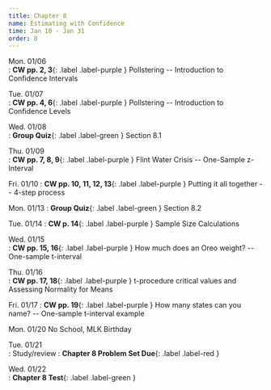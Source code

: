 ```yaml
---
title: Chapter 8
name: Estimating with Confidence
time: Jan 10 - Jan 31
order: 8
---
```


<!-- : **Standard 2.1**{: .label .label-yellow }
: **CW pp. 3, 4**{: .label .label-purple }
: **Group Quiz**{: .label .label-green } Section 2.1
: **Test Retake**{: .label .label-red} Chapter 4 Retake
: **No School**{: .label } Staff PD Day
: Practice
: **Chapter 2 Test**{: .label .label-green }
: **Chapter 2 Retake on Wed, 10/18**{: .label .label-red } -->


Mon. 01/06	
: **CW pp. 2, 3**{: .label .label-purple } Pollstering -- Introduction to Confidence Intervals

Tue. 01/07	
: **CW pp. 4, 6**{: .label .label-purple } Pollstering -- Introduction to Confidence Levels

Wed. 01/08	
: **Group Quiz**{: .label .label-green } Section 8.1

Thu. 01/09	
: **CW pp. 7, 8, 9**{: .label .label-purple } Flint Water Crisis -- One-Sample z-Interval

Fri. 01/10
: **CW pp. 10, 11, 12, 13**{: .label .label-purple } Putting it all together -- 4-step process
	
Mon. 01/13
: **Group Quiz**{: .label .label-green } Section 8.2

Tue. 01/14
: **CW p. 14**{: .label .label-purple } Sample Size Calculations

Wed. 01/15	
: **CW pp. 15, 16**{: .label .label-purple } How much does an Oreo weight? -- One-sample t-interval

Thu. 01/16	
: **CW pp. 17, 18**{: .label .label-purple } t-procedure critical values and Assessing Normality for Means

Fri. 01/17
: **CW pp. 19**{: .label .label-purple } How many states can you name? -- One-sample t-interval example
	
	
Mon. 01/20	No School, MLK Birthday

Tue. 01/21	
: Study/review
: **Chapter 8 Problem Set Due**{: .label .label-red }

Wed. 01/22	
: **Chapter 8 Test**{: .label .label-green }

<!--
Mon. 01/13
: **CW p. 2, 3**{: .label .label-purple } Bubble Basketball Day 1

Tue. 01/14	
: **CW p. 4, 5, 6, 7**{: .label .label-purple } Bubble Basketball Day 2

Wed. 01/15


Thu. 01/16	
Fri. 01/17	
	
	
Mon. 01/20	No School, MLK Birthday
Tue. 01/21	
Wed. 01/22	
Thu. 01/23	
Fri. 01/24	
	
	
Mon. 01/27	No School for students
Tue. 01/28	
Wed. 01/29	
Thu. 01/30	
Fri. 01/31	
	
	
Mon. 02/03	
Tue. 02/04	
Wed. 02/05	
Thu. 02/06	Open House
Fri. 02/07	
	
	
Mon. 02/10	
Tue. 02/11	
Wed. 02/12	
Thu. 02/13	
Fri. 02/14	No School, Lincoln's Birthday
	
	
Mon. 02/17	No School, Presidents Day
Tue. 02/18	
Wed. 02/19	
Thu. 02/20	
Fri. 02/21	
	
	
Mon. 02/24	
Tue. 02/25	
Wed. 02/26	
Thu. 02/27	
Fri. 02/28	
	
	
Mon. 03/03	
Tue. 03/04	
Wed. 03/05	
Thu. 03/06	
Fri. 03/07	
	
	
Mon. 03/10	
Tue. 03/11	
Wed. 03/12	
Thu. 03/13	
Fri. 03/14	No School
	
	
Mon. 03/17	
Tue. 03/18	
Wed. 03/19	
Thu. 03/20	
Fri. 03/21	
	
	
Mon. 03/24	
Tue. 03/25	
Wed. 03/26	
Thu. 03/27	
Fri. 03/28	
	
	
Mon. 03/31	Break
Tue. 04/01	Break
Wed. 04/02	Break
Thu. 04/03	Break
Fri. 04/04	Break
	
	
Mon. 04/07	
Tue. 04/08	
Wed. 04/09	
Thu. 04/10	
Fri. 04/11	
	
	
Mon. 04/14	
Tue. 04/15	
Wed. 04/16	
Thu. 04/17	
Fri. 04/18	
	
	
Mon. 04/21	
Tue. 04/22	
Wed. 04/23	
Thu. 04/24	
Fri. 04/25	
	
	
Mon. 04/28	
Tue. 04/29	
Wed. 04/30	
Thu. 05/01	
Fri. 05/02	
	
	
Mon. 05/05	
Tue. 05/06	
Wed. 05/07	
Thu. 05/08	
Fri. 05/09	
	
	
Mon. 05/12	
Tue. 05/13	
Wed. 05/14	
Thu. 05/15	
Fri. 05/16	No School, Malcolm X's Birthday
	
	
Mon. 05/19	
Tue. 05/20	
Wed. 05/21	
Thu. 05/22	
Fri. 05/23	
	
	
Mon. 05/26	No School, Memorial Day
Tue. 05/27	
Wed. 05/28	
Thu. 05/29	
Fri. 05/30	
	
	
Mon. 06/02	
Tue. 06/03	
Wed. 06/04	
Thu. 06/05	Last Day of School -->
